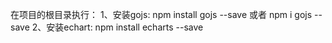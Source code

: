在项目的根目录执行：
  1、安装gojs: npm install gojs --save 或者 npm i gojs --save
  2、安装echart: npm install echarts --save
